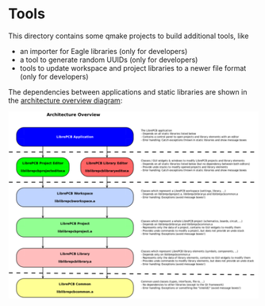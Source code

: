 # Tools

This directory contains some qmake projects to build additional tools, like
- an importer for Eagle libraries (only for developers)
- a tool to generate random UUIDs (only for developers)
- tools to update workspace and project libraries to a newer file format (only for developers)

The dependencies between applications and static libraries are shown in the [architecture overview diagram](../dev/diagrams/svg/architecture_overview.svg):

![Architecture Overview Diagram](../dev/doxygen/images/architecture_overview.png)
